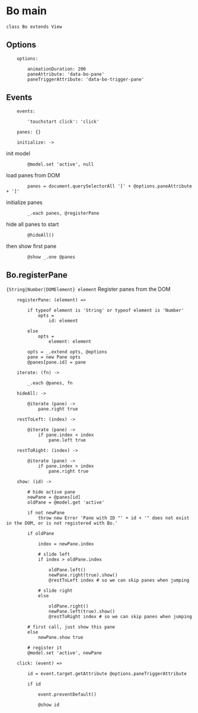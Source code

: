 # Bo main

	class Bo extends View

## Options

		options:

			animationDuration: 200
			paneAttribute: 'data-bo-pane'
			paneTriggerAttribute: 'data-bo-trigger-pane'

## Events

		events:

			'touchstart click': 'click'

		panes: {}

		initialize: ->

init model

			@model.set 'active', null

load panes from DOM

			panes = document.querySelectorAll '[' + @options.paneAttribute + ']'

initialize panes

			_.each panes, @registerPane

hide all panes to start

			@hideAll()

then show first pane

			@show _.one @panes

## Bo.registerPane
`{String|Number|DOMElement} element`
Register panes from the DOM

		registerPane: (element) =>

			if typeof element is 'String' or typeof element is 'Number'
				opts =
					id: element

			else
				opts =
					element: element

			opts = _.extend opts, @options
			pane = new Pane opts
			@panes[pane.id] = pane

		iterate: (fn) ->

			_.each @panes, fn

		hideAll: ->

			@iterate (pane) ->
				pane.right true

		restToLeft: (index) ->

			@iterate (pane) ->
				if pane.index < index
					pane.left true

		restToRight: (index) ->

			@iterate (pane) ->
				if pane.index > index
					pane.right true

		show: (id) ->

			# hide active pane
			newPane = @panes[id]
			oldPane = @model.get 'active'

			if not newPane
				throw new Error 'Pane with ID "' + id + '" does not exist in the DOM, or is not registered with Bo.'

			if oldPane

				index = newPane.index

				# slide left
				if index > oldPane.index
					
					oldPane.left()
					newPane.right(true).show()
					@restToLeft index # so we can skip panes when jumping

				# slide right
				else

					oldPane.right()
					newPane.left(true).show()
					@restToRight index # so we can skip panes when jumping

			# first call, just show this pane
			else
				newPane.show true

			# register it
			@model.set 'active', newPane

		click: (event) =>

			id = event.target.getAttribute @options.paneTriggerAttribute

			if id

				event.preventDefault()

				@show id
